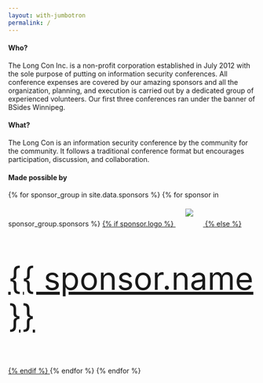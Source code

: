 ```yaml
---
layout: with-jumbotron
permalink: /
---
```



<style>
  img.sponsorlogo { max-height:200px; max-width:450px; display:inline-block; padding:20px; }
  a.sponsortext { font-size:30px; font-weight:bold; display:inline-block; padding:20px }
</style>

<div class="row marketing">
  <div class="col-lg-6">
    <h4>Who?</h4>
    <p>The Long Con Inc. is a non-profit corporation established in July 2012 with the sole purpose of putting on information security conferences. All conference expenses are covered by our amazing sponsors and all the organization, planning, and execution is carried out by a dedicated group of experienced volunteers. Our first three conferences ran under the banner of BSides Winnipeg.</p>
  </div>

  <div class="col-lg-6">
    <h4>What?</h4>
    <p>The Long Con is an information security conference by the community for the community. It follows a traditional conference format but encourages participation, discussion, and collaboration.</p>
  </div>

  <div class="col-lg-12">
  <h4>Made possible by</h4>
  {% for sponsor_group
   in site.data.sponsors %}
    {% for sponsor in sponsor_group.sponsors %}
    <a href="{{ sponsor.link }}" target="_blank">
      {% if sponsor.logo %}
      <img class="sponsorlogo" src="/logos/{{ sponsor.logo }}" {% if sponsor.scale %} style="transform: scale({{ sponsor.scale }})" {% endif %} />
      {% else %}
      <p style="font-size: 4rem">{{ sponsor.name }}</p>
      {% endif %}
    </a>
    {% endfor %}
  {% endfor %}
  </div>
</div>
